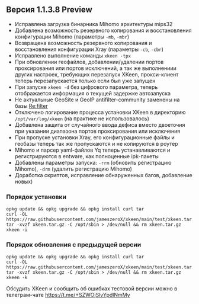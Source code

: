 ## Версия 1.1.3.8 Preview

- Исправлена загрузка бинарника Mihomo архитектуры mips32
- Добавлена возможность резервного копирования и восстановления конфигурации Mihomo (параметры `-mb`, `-mbr`)
- Возвращена возможность резервного копирования и восстановления конфигурации Xray (параметры `-cb`, `-cbr`)
- Исправлено выполнение команды `xkeen -tpx`
- При обновлении геофайлов, добавлении/удалении портов проксирования или портов исключений, а так же выполнениии других настроек, требующих перезапуск XKeen, прокси-клиент теперь перезапускается только если был уже запущен
- При запуске `xkeen -d` без цифрового параметра, теперь отображается информация о текущей задержке автозапуска
- Не актуальные GeoSite и GeoIP antifilter-community заменены на базы [Re:filter](https://github.com/1andrevich/Re-filter-lists)
- Отключено логирование процесса установки XKeen в директорию `/opt/var/log/xkeen` (на практике не использовалось)
- Добавлена защита от случайного ввода дефиса вместо двоеточия при указании диапазона портов проксирования или исключения
- При пропуске установки Xray, его конфигурационные файлы и геобазы теперь так же пропускаются и не копируются в роутер
- Mihomo и парсер yaml-файлов Yq теперь устанавливаются и регистрируются в entware, как полноценные ipk-пакеты
- Добавлены параметры запуска: `-rrm` (обновить регистрацию Mihomo), `-drm` (удалить регистрацию Mihomo)
- Доработка скриптов, исправление обнаруженных багов, добавление новых)


### Порядок установки
```
opkg update && opkg upgrade && opkg install curl tar
curl -OL https://raw.githubusercontent.com/jameszeroX/xkeen/main/test/xkeen.tar.gz
tar -xvzf xkeen.tar.gz -C /opt/sbin > /dev/null && rm xkeen.tar.gz
xkeen -i
```

### Порядок обновления с предыдущей версии
```
opkg update && opkg upgrade && opkg install curl tar
curl -OL https://raw.githubusercontent.com/jameszeroX/xkeen/main/test/xkeen.tar.gz
tar -xvzf xkeen.tar.gz -C /opt/sbin > /dev/null && rm xkeen.tar.gz
xkeen -k
```

Обсудить XKeen и сообщить об ошибках тестовой версии можно в телеграм-чате https://t.me/+SZWOjSlvYpdlNmMy

